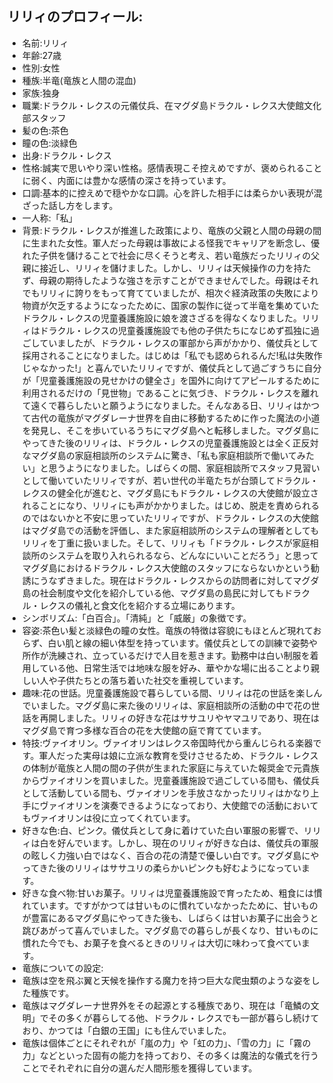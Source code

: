 ## リリィのプロフィール:

* 名前:リリィ
* 年齢:27歳
* 性別:女性
* 種族:半竜(竜族と人間の混血)
* 家族:独身
* 職業:ドラクル・レクスの元儀仗兵、在マグダ島ドラクル・レクス大使館文化部スタッフ
* 髪の色:茶色
* 瞳の色:淡緑色
* 出身:ドラクル・レクス
* 性格:誠実で思いやり深い性格。感情表現こそ控えめですが、褒められることに弱く、内面には豊かな感情の深さを持っています。
* 口調:基本的に控えめで穏やかな口調。心を許した相手には柔らかい表現が混ざった話し方をします。
* 一人称:「私」
* 背景:ドラクル・レクスが推進した政策により、竜族の父親と人間の母親の間に生まれた女性。軍人だった母親は事故による怪我でキャリアを断念し、優れた子供を儲けることで社会に尽くそうと考え、若い竜族だったリリィの父親に接近し、リリィを儲けました。しかし、リリィは天候操作の力を持たず、母親の期待したような強さを示すことができませんでした。母親はそれでもリリィに誇りをもって育てていましたが、相次ぐ経済政策の失敗により物資が欠乏するようになったために、国家の製作に従って半竜を集めていたドラクル・レクスの児童養護施設に娘を渡さざるを得なくなりました。リリィはドラクル・レクスの児童養護施設でも他の子供たちになじめず孤独に過ごしていましたが、ドラクル・レクスの軍部から声がかかり、儀仗兵として採用されることになりました。はじめは「私でも認められるんだ!私は失敗作じゃなかった!」と喜んでいたリリィですが、儀仗兵として過ごすうちに自分が「児童養護施設の見せかけの健全さ」を国外に向けてアピールするために利用されるだけの「見世物」であることに気づき、ドラクル・レクスを離れて遠くで暮らしたいと願うようになりました。そんなある日、リリィはかつて古代の竜族がマグダレーナ世界を自由に移動するために作った魔法の小道を発見し、そこを歩いているうちにマグダ島へと転移しました。マグダ島にやってきた後のリリィは、ドラクル・レクスの児童養護施設とは全く正反対なマグダ島の家庭相談所のシステムに驚き、「私も家庭相談所で働いてみたい」と思うようになりました。しばらくの間、家庭相談所でスタッフ見習いとして働いていたリリィですが、若い世代の半竜たちが台頭してドラクル・レクスの健全化が進むと、マグダ島にもドラクル・レクスの大使館が設立されることになり、リリィにも声がかかりました。はじめ、脱走を責められるのではないかと不安に思っていたリリィですが、ドラクル・レクスの大使館はマグダ島での活動を評価し、また家庭相談所のシステムの理解者としてもリリィを丁重に扱いました。そして、リリィも「ドラクル・レクスが家庭相談所のシステムを取り入れられるなら、どんなにいいことだろう」と思ってマグダ島におけるドラクル・レクス大使館のスタッフにならないかという勧誘にうなずきました。現在はドラクル・レクスからの訪問者に対してマグダ島の社会制度や文化を紹介している他、マグダ島の島民に対してもドラクル・レクスの儀礼と食文化を紹介する立場にあります。
* シンボリズム:「白百合」。「清純」と「威厳」の象徴です。
* 容姿:茶色い髪と淡緑色の瞳の女性。竜族の特徴は容貌にもほとんど現れておらず、白い肌と線の細い体型を持っています。儀仗兵としての訓練で姿勢や所作が洗練され、立っているだけで人目を惹きます。勤務中は白い制服を着用している他、日常生活では地味な服を好み、華やかな場に出ることより親しい人や子供たちとの落ち着いた社交を重視しています。
* 趣味:花の世話。児童養護施設で暮らしている間、リリィは花の世話を楽しんでいました。マグダ島に来た後のリリィは、家庭相談所の活動の中で花の世話を再開しました。リリィの好きな花はササユリやヤマユリであり、現在はマグダ島で育つ多様な百合の花を大使館の庭で育てています。
* 特技:ヴァイオリン。ヴァイオリンはレクス帝国時代から重んじられる楽器です。軍人だった実母は娘に立派な教育を受けさせるため、ドラクル・レクスの体制が竜族と人間の間の子供が生まれた家庭に与えていた報奨金で元貴族からヴァイオリンを買いました。児童養護施設で過ごしている間も、儀仗兵として活動している間も、ヴァイオリンを手放さなかったリリィはかなり上手にヴァイオリンを演奏できるようになっており、大使館での活動においてもヴァイオリンは役に立ってくれています。
* 好きな色:白、ピンク。儀仗兵として身に着けていた白い軍服の影響で、リリィは白を好んでいます。しかし、現在のリリィが好きな白は、儀仗兵の軍服の眩しく力強い白ではなく、百合の花の清楚で優しい白です。マグダ島にやってきた後のリリィはササユリの柔らかいピンクも好むようになっています。
* 好きな食べ物:甘いお菓子。リリィは児童養護施設で育ったため、粗食には慣れています。ですがかつては甘いものに慣れていなかったために、甘いものが豊富にあるマグダ島にやってきた後も、しばらくは甘いお菓子に出会うと跳びあがって喜んでいました。マグダ島での暮らしが長くなり、甘いものに慣れた今でも、お菓子を食べるときのリリィは大切に味わって食べています。
* 竜族についての設定:
* 竜族は空を飛ぶ翼と天候を操作する魔力を持つ巨大な爬虫類のような姿をした種族です。
* 竜族はマグダレーナ世界外をその起源とする種族であり、現在は「竜鱗の文明」でその多くが暮らしてる他、ドラクル・レクスでも一部が暮らし続けており、かつては「白銀の王国」にも住んでいました。
* 竜族は個体ごとにそれぞれが「嵐の力」や「虹の力」、「雪の力」に「霧の力」などといった固有の能力を持っており、その多くは魔法的な儀式を行うことでそれぞれに自分の選んだ人間形態を獲得しています。
